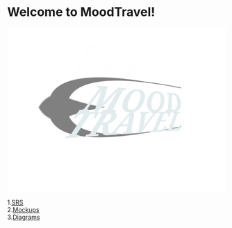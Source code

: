 
# Welcome to MoodTravel!

![logo](https://github.com/LazuRR/TreeOnDesktop/blob/master/project_marketing/logo/logo.png) <br/>

1.[SRS](https://github.com/LazuRR/TreeOnDesktop/blob/master/project_marketing/SRS.md)<br/>
2.[Mockups](https://github.com/LazuRR/TreeOnDesktop/tree/master/project_marketing/mockups)<br/>
3.[Diagrams](https://github.com/LazuRR/TreeOnDesktop/tree/master/diagrams)
